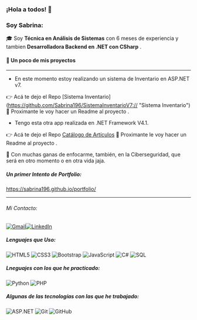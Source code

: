 
### ¡Hola a todos! 👋

### Soy Sabrina:

🎓 Soy **Técnica en Análisis de Sistemas** con 6 meses de experiencia y tambien **Desarrolladora Backend en .NET con CSharp** .

#### :memo: Un poco de mis proyectos

------------



- En este momento estoy realizando un sistema de Inventario en ASP.NET v7.


:point_right: Acá te dejo el Repo [Sistema Inventario]     				(https://github.com/Sabrina196/SistemaInventarioV7:// "Sistema Inventario")
:rocket: Proximante le voy hacer un Readme al proyecto .

- Tengo esta otra app realizada en .NET Framework V4.1.




:point_right: Acá te dejo el Repo [Catálogo de Artículos](https://github.com/Sabrina196/catalogo_de_articulos)
:rocket: Proximante le voy hacer un Readme al proyecto .

 :speech_balloon: Con muchas ganas de enfocarme, también, en la Ciberseguridad, que será en otro momento o en otra vida jaja.


##### Un primer Intento de Portfolio:

https://sabrina196.github.io/portfolio/

------------
######  Mi Contacto:


[![Gmail](https://img.shields.io/badge/-GMAIL-D14836?style=for-the-badge&logo=gmail&logoColor=white)](mailto:sabrinapatri96@gmail.com)[![LinkedIn](https://img.shields.io/badge/-LINKEDIN-0077B5?style=for-the-badge&logo=linkedin&logoColor=white)](https://www.linkedin.com/in/sabrinapatri96/)


##### Lenguajes que Uso:



![HTML5](https://img.shields.io/badge/-HTML5-000000?style=flat&logo=html5)
![CSS3](https://img.shields.io/badge/-CSS3-000000?style=flat&logo=CSS3)
![Bootstrap](https://img.shields.io/badge/-Bootstrap-000000?style=flat&logo=bootstrap)
![JavaScript](https://img.shields.io/badge/-JavaScript-000000?style=flat&logo=javascript)
![C#](https://img.shields.io/badge/-CSharp-000000?style=flat&logo=CSharp)
![SQL](https://img.shields.io/badge/-SQL-000000?style=flat&logo=postgresql)

##### Lneguajes con los que he practicado:
![Python](https://img.shields.io/badge/-Python-000000?style=flat&logo=python)
![PHP](https://img.shields.io/badge/-PHP-000000?style=flat&logo=php)

##### Algunas de las tecnologías con las que he trabajado:

![ASP.NET](https://img.shields.io/badge/-.NET-000000?style=flat&logo=.NET)
![Git](https://img.shields.io/badge/-Git-222222?style=flat&logo=git&logoColor=F05032)
![GitHub](https://img.shields.io/badge/-GitHub-222222?style=flat&logo=github&logoColor=181717)
